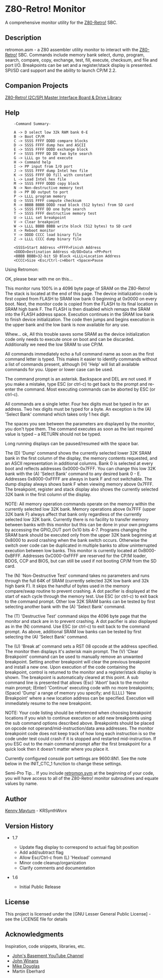 # Z80-Retro! Monitor

A comprehensive monitor utility for the [Z80-Retro!](https://github.com/johnwinans/2063-Z80) SBC.

## Description

retromon.asm - a Z80 assembler utility monitor to interact with the
[Z80-Retro!](https://github.com/johnwinans/2063-Z80) SBC. Commands include memory bank select, dump, program,
search, compare, copy, exchange, test, fill, execute, checksum, and
file and port I/O. Breakpoints can be set and a register/stack display
is presented. SPI/SD card support and the ability to launch CP/M 2.2.

## Companion Projects

[Z80-Retro! I2C/SPI Master Interface Board & Drive Library](https://github.com/KRSynthWorx/z80-retro-i2cspi)

## Help

```
	-Command Summary-

	A -> D select low 32k RAM bank 0-E
	B -> Boot CP/M
	C -> SSSS FFFF DDDD compare blocks
	D -> SSSS FFFF dump hex and ASCII
	E -> SSSS FFFF DDDD exchange block
	F -> SSSS FFFF DD DD two byte search
	G -> LLLL go to and execute
	H -> Command help
	I -> PP input from I/O port
	J -> SSSS FFFF dump Intel hex file
	K -> SSSS FFFF DD fill with constant
	L -> Load Intel hex file
	M -> SSSS FFFF DDDD copy block
	N -> Non-destructive memory test
	O -> PP DD output to port
	P -> LLLL program memory
	Q -> SSSS FFFF compute checksum
	R -> BBBB BBBB DDDD read block (512 bytes) from SD card
	S -> SSSS FFFF DD one byte search
	T -> SSSS FFFF destructive memory test
	U -> LLLL set breakpoint
	V -> Clear breakpoint
	W -> LLLL BBBB BBBB write block (512 bytes) to SD card
	X -> Reboot monitor
	Y -> DDDD CCCC load binary file
	Z -> LLLL CCCC dump binary file

	<SSSS>Start Address <FFFF>Finish Address
	<DDDD>Destination Address <D/DD>Data <PP>Port
	<BBBB BBBB>32-bit SD Block <LLLL>Location Address
	<CCCC>Size <Esc/Ctrl-c>Abort <Space>Pause

```
Using Retromon:

OK, please bear with me on this...

This monitor runs 100% in a 4096 byte page of SRAM on the Z80-Retro!
The stack is located at the end of this page. The device initialization
code is first copied from FLASH to SRAM low bank 0 beginning at 0x0000
on every boot. Next, the monitor code is copied from the FLASH to its
final location in SRAM high bank F. The FLASH is then disabled which
remaps the SRAM into the FLASH address space. Execution continues in the
SRAM low bank to finish device initialization. The code then jumps and
begins execution in the upper bank and the low bank is now available
for any use.

Whew... ok, All this trouble saves some SRAM as the device
initialization code only needs to execute once on boot and can be
discarded. Additionally we need the low SRAM to use CP/M.

All commands immediately echo a full command name as soon as the
first command letter is typed. This makes it easier to identify
commands without a list of commands present, although (H) 'Help' will
list all available commands for you. Upper or lower case can be used.

The command prompt is an asterisk. Backspace and DEL are not used.
If you make a mistake, type ESC (or ctrl-c) to get back to the prompt
and re-enter the command. Most executing commands can be aborted by
ESC (or ctrl-c).

All commands are a single letter. Four hex digits must be typed in
for an address. Two hex digits must be typed for a byte. An exception
is the (A) 'Select Bank' command which takes only 1 hex digit.

The spaces you see between the parameters are displayed by the monitor,
you don't type them. The command executes as soon as the last required
value is typed – a RETURN should not be typed.

Long running displays can be paused/resumed with the space bar.

The (D) 'Dump' command shows the currently selected lower 32K SRAM
bank in the first column of the display, the memory contents requested,
and an ASCII representation in additional columns. Bank 0 is selected
at every boot and reflects addresses 0x0000-0x7FFF. You can change this
low 32K bank with the (A) 'Select Bank' command to any desired bank
0 - E. Addresses 0x8000-0xFFFF are always in bank F and not switchable.
The dump display always shows bank F when viewing memory above 0x7FFF.
The breakpoint, register and stack display also shows the currently
selected 32K bank in the first column of the display.

NOTE: All memory operation commands operate on the memory within
the currently selected low 32K bank. Memory operations above 0x7FFF
(upper 32K bank F) always affect that bank only regardless of the
currently selected low 32K bank. Currently there is no facility to
transfer memory between banks with this monitor but this can be done
in your own programs by accessing the GPIO_OUT port 0x10 bits 4-7.
Programs changing the SRAM bank should be executed only from the
upper 32K bank beginning at 0x8000 to avoid crashing when the bank
switch occurs. Otherwise the switch over code can be duplicated in
multiple banks to allow uninterrupted execution between low banks.
This monitor is currently located at 0xB000-0xBFFF. Addresses
0xC000-0xFFFF are reserved for the CP/M loader, BDOS, CCP and BIOS,
but can still be used if not booting CP/M from the SD card.

The (N) 'Non-Destructive Test' command takes no parameters and runs
through the full 64K of SRAM (currently selected 32K low bank and 32k
high bank F). It skips the handful of bytes used in the memory
compare/swap routine to prevent crashing. A dot pacifier is displayed
at the start of each cycle through the memory test. Use ESC (or ctrl-c)
to exit back to the command prompt. Other low 32K SRAM banks can be
tested by first selecting another bank with the (A) 'Select Bank'
command.

The (T) 'Destructive Test' command skips the 4096 byte page that the
monitor and stack are in to prevent crashing. A dot pacifier is also
displayed as in the (N) command. Use ESC (or ctrl-c) to exit back to
the command prompt. As above, additional SRAM low banks can be tested
by first selecting the (A) 'Select Bank' command.

The (U) 'Break at' command sets a RST 08 opcode at the address
specified. The monitor then displays it's asterisk main prompt.
The (V) 'Clear Breakpoint' command can be used to manually remove an
unwanted breakpoint. Setting another breakpoint will clear the previous
breakpoint and install a new one. Upon execution of the code containing
the breakpoint, control is returned to the monitor and a register/stack
display is shown. The breakpoint is automatically cleared at this point.
A sub command line is presented that allows (Esc) 'Abort' back to
the monitor main prompt; (Enter) 'Continue' executing code with no more
breakpoints; (Space) 'Dump' a range of memory you specify; and
(LLLL) 'New Breakpoint' where a new location address can be specified.
Execution will immediately resume to the new breakpoint.

NOTE: Your code listing should be referenced when choosing breakpoint
locations if you wish to continue execution or add new breakpoints
using the sub command options described above. Breakpoints should be
placed on opcode not operand/mid-instruction/data area addresses. The
monitor breakpoint code does not keep track of how long each
instruction is so the code under test could crash if it is stopped and
restarted mid-instruction. If you ESC out to the main command prompt
after the first breakpoint for a quick look then it doesn't matter
where you place it.

Currently configured console port settings are 9600:8N1. See the note
below in the INIT_CTC_1 function to change these settings.

Semi-Pro Tip... If you include [retromon.sym](src/retromon.sym) at the beginning of your
code, you will have access to all of the Z80-Retro! monitor subroutines
and equate values by name.

## Author

[Kenny Maytum](mailto:ken_m@comcast.net) - KRSynthWorx

## Version History

* 1.7
	* Update flag display to correspond to actual flag bit position
	* Add add/subtract flag
	* Allow Esc/Ctrl-c from (L) 'Hexload' command
	* Minor code cleanup/organization
	* Clarify comments and documentation

* 1.6
	* Initial Public Release

## License

This project is licensed under the [GNU Lesser General Public License] - see the LICENSE file for details

## Acknowledgments

Inspiration, code snippets, libraries, etc.
* [John's Basement YouTube Channel](https://www.youtube.com/c/JohnsBasement)
* [John Winans](https://github.com/johnwinans)
* [Mike Douglas](https://deramp.com)
* Martin Eberhard
